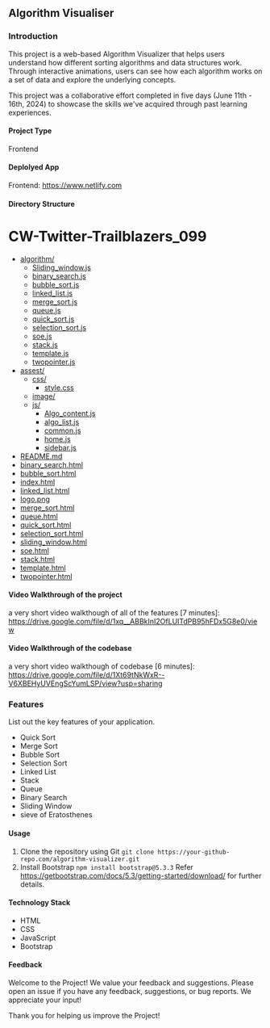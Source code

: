 ## Algorithm Visualiser


### Introduction

This project is a web-based Algorithm Visualizer that helps users understand how different sorting algorithms and data structures work. Through interactive animations, users can see how each algorithm works on a set of data and explore the underlying concepts.

This project was a collaborative effort completed in five days (June 11th - 16th, 2024) to showcase the skills we've acquired through past learning experiences.

#### Project Type

Frontend

#### Deplolyed App

Frontend: https://www.netlify.com

#### Directory Structure

# CW-Twitter-Trailblazers_099

* [algorithm/](./CW-Twitter-Trailblazers_099/algorithm)
  * [Sliding_window.js](./CW-Twitter-Trailblazers_099/algorithm/Sliding_window.js)
  * [binary_search.js](./CW-Twitter-Trailblazers_099/algorithm/binary_search.js)
  * [bubble_sort.js](./CW-Twitter-Trailblazers_099/algorithm/bubble_sort.js)
  * [linked_list.js](./CW-Twitter-Trailblazers_099/algorithm/linked_list.js)
  * [merge_sort.js](./CW-Twitter-Trailblazers_099/algorithm/merge_sort.js)
  * [queue.js](./CW-Twitter-Trailblazers_099/algorithm/queue.js)
  * [quick_sort.js](./CW-Twitter-Trailblazers_099/algorithm/quick_sort.js)
  * [selection_sort.js](./CW-Twitter-Trailblazers_099/algorithm/selection_sort.js)
  * [soe.js](./CW-Twitter-Trailblazers_099/algorithm/soe.js)
  * [stack.js](./CW-Twitter-Trailblazers_099/algorithm/stack.js)
  * [template.js](./CW-Twitter-Trailblazers_099/algorithm/template.js)
  * [twopointer.js](./CW-Twitter-Trailblazers_099/algorithm/twopointer.js)
* [assest/](./CW-Twitter-Trailblazers_099/assest)
  * [css/](./CW-Twitter-Trailblazers_099/assest/css)
    * [style.css](./CW-Twitter-Trailblazers_099/assest/css/style.css)
  * [image/](./CW-Twitter-Trailblazers_099/assest/image)
  * [js/](./CW-Twitter-Trailblazers_099/assest/js)
    * [Algo_content.js](./CW-Twitter-Trailblazers_099/assest/js/Algo_content.js)
    * [algo_list.js](./CW-Twitter-Trailblazers_099/assest/js/algo_list.js)
    * [common.js](./CW-Twitter-Trailblazers_099/assest/js/common.js)
    * [home.js](./CW-Twitter-Trailblazers_099/assest/js/home.js)
    * [sidebar.js](./CW-Twitter-Trailblazers_099/assest/js/sidebar.js)
* [README.md](./CW-Twitter-Trailblazers_099/README.md)
* [binary_search.html](./CW-Twitter-Trailblazers_099/binary_search.html)
* [bubble_sort.html](./CW-Twitter-Trailblazers_099/bubble_sort.html)
* [index.html](./CW-Twitter-Trailblazers_099/index.html)
* [linked_list.html](./CW-Twitter-Trailblazers_099/linked_list.html)
* [logo.png](./CW-Twitter-Trailblazers_099/logo.png)
* [merge_sort.html](./CW-Twitter-Trailblazers_099/merge_sort.html)
* [queue.html](./CW-Twitter-Trailblazers_099/queue.html)
* [quick_sort.html](./CW-Twitter-Trailblazers_099/quick_sort.html)
* [selection_sort.html](./CW-Twitter-Trailblazers_099/selection_sort.html)
* [sliding_window.html](./CW-Twitter-Trailblazers_099/sliding_window.html)
* [soe.html](./CW-Twitter-Trailblazers_099/soe.html)
* [stack.html](./CW-Twitter-Trailblazers_099/stack.html)
* [template.html](./CW-Twitter-Trailblazers_099/template.html)
* [twopointer.html](./CW-Twitter-Trailblazers_099/twopointer.html)



#### Video Walkthrough of the project

a very short video walkthough of all of the features [7 minutes]:
https://drive.google.com/file/d/1xq__ABBkInI2OfLUITdPB95hFDx5G8e0/view



#### Video Walkthrough of the codebase

a very short video walkthough of codebase [6 minutes]:
https://drive.google.com/file/d/1Xt69tNkWxR--V6XBEHyUVEngScYumLSP/view?usp=sharing

### Features


List out the key features of your application.

- Quick Sort
- Merge Sort
- Bubble Sort
- Selection Sort
- Linked List
- Stack
- Queue
- Binary Search
- Sliding Window 
- sieve of Eratosthenes


#### Usage

1. Clone the repository using Git
````git clone https://your-github-repo.com/algorithm-visualizer.git````
3. Install Bootstrap
````npm install bootstrap@5.3.3````
Refer https://getbootstrap.com/docs/5.3/getting-started/download/ for further details.


#### Technology Stack

- HTML
- CSS
- JavaScript
- Bootstrap


#### Feedback

Welcome to the Project! We value your feedback and suggestions.
Please open an issue if you have any feedback, suggestions, or bug reports. We appreciate your input! 

Thank you for helping us improve the Project!